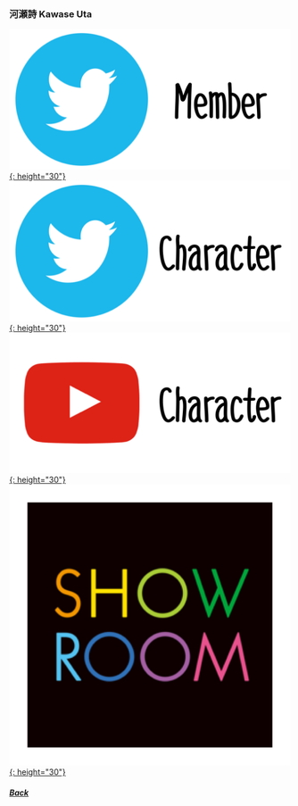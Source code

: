 ### 河瀬詩 Kawase Uta 
[![twitter_@kawase_uta_0227](../../../Img/Icon_Twitter_Mem.PNG){: height="30"}](https://twitter.com/kawase_uta_0227) [![twitter_@_saitonicole](../../../Img/Icon_Twitter_Char.PNG){: height="30"}](https://twitter.com/_saitonicole) [![youtube](../../../Img/Icon_Youtube_Char.PNG){: height="30"}](https://www.youtube.com/channel/UC07A6wyM1JOnse55kGChvPg) [![showroom_kawaseuta](../../../Img/Icon_Showroom.PNG){: height="30"}](https://www.showroom-live.com/room/profile?room_id=283445) 
##### [Back](../../../readme.md)
